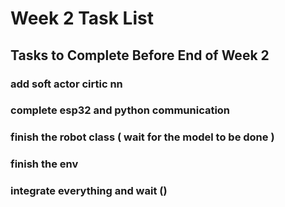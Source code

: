 # Week 2 Task List

## Tasks to Complete Before End of Week 2



### add soft actor cirtic nn

### complete esp32 and python communication 

### finish the robot class ( wait for the model to be done )

### finish the env

### integrate everything and wait ()
  

<!-- 


### 1. Add DQN Algorithm
- Implement and integrate the DQN algorithm in the new repository.

### 2. Add DQN Rainbow Algorithm
- Implement and integrate the DQN Rainbow algorithm in the new repository.

### 3. Add Existing Neural Networks
- Include the previously existing neural networks:
  - **Sana**
  - **Diamond**

### 4. Create Trainer Scripts
- Develop a trainer script for **reinforcement learning**.


### 5. Integrate Hugging Face and Weights & Biases (WandB)
- Set up integration with **Hugging Face** for model sharing.
- Set up integration with **WandB** for experiment tracking.

---

### Notes
- Ensure all implementations are well-documented.
- Test and validate models before finalizing.
- Maintain code modularity for future extensions. -->
